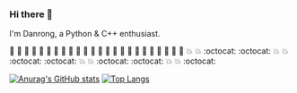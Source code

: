 ### Hi there 👋

I'm Danrong, a Python & C++ enthusiast. 

:purple_heart: :purple_heart: :yellow_heart: :yellow_heart: :green_heart: :green_heart: :purple_heart: :purple_heart: :yellow_heart: :yellow_heart: :green_heart: :green_heart: :purple_heart: :purple_heart: :yellow_heart: :yellow_heart: :green_heart: :green_heart: :purple_heart: :purple_heart: :yellow_heart: :yellow_heart: :green_heart: :green_heart: :boom: :boom: :octocat: :octocat: :boom: :boom: :octocat: :octocat: :boom: :boom: :octocat: :octocat: :boom: :boom: :octocat:

[![Anurag's GitHub stats](https://github-readme-stats.vercel.app/api?username=danrongLi&show_icons=true&theme=radical)](https://github.com/anuraghazra/github-readme-stats)
[![Top Langs](https://github-readme-stats.vercel.app/api/top-langs/?username=danrongLi&layout=compact&theme=radical)](https://github.com/anuraghazra/github-readme-stats)
